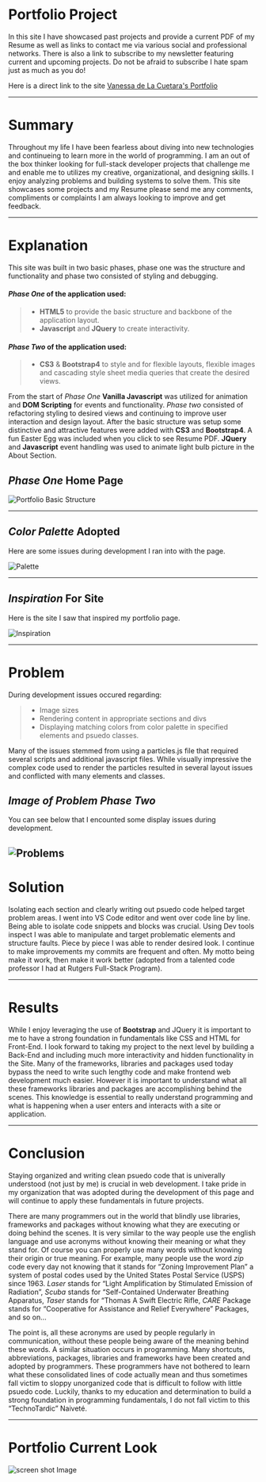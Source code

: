 # **Portfolio Project** 

 In this site I have showcased past projects and provide a current PDF of my Resume as well as links to contact me via various social and professional networks. There is also a link to subscribe to my newsletter featuring current and upcoming projects. Do not be afraid to subscribe I hate spam just as much as you do!

Here is a direct link to the site [Vanessa de La Cuetara's Portfolio](http://delacue.com/portfolio/) 

---

# **Summary**

Throughout my life I have been fearless about diving into new technologies
and continueing to learn more in the world of programming. I am an out of the box thinker looking for full-stack
developer projects that challenge me and enable me to utilizes my creative, organizational, and designing skills.
I enjoy analyzing problems and building systems to solve them. This site showcases some projects and my Resume please send me any comments, compliments or complaints I am always looking to improve and get feedback.

---

# **Explanation**

This site was built in two basic phases, phase one was the structure and functionality and phase two consisted of styling and debugging.

#### _Phase One_ of the application used:

> - **HTML5** to provide the basic structure and backbone of the application layout.
> - **Javascript** and **JQuery** to create interactivity.

#### _Phase Two_ of the application used:

> - **CS3** & **Bootstrap4** to style and for flexible layouts, flexible images and cascading style sheet media queries that create the desired views.

From the start of _Phase One_ **Vanilla Javascript** was utilized for animation and **DOM Scripting** for events and functionality. _Phase two_ consisted of refactoring styling to desired views and continuing to improve user interaction and design layout. After the basic structure was setup some distinctive and attractive features were added with **CS3** and **Bootstrap4**. A fun Easter Egg was included when you click to see Resume PDF. **JQuery** and **Javascript** event handling was used to animate light bulb picture in the About Section.


## _Phase One_ Home Page

![Portfolio Basic Structure](/assets/images/OrigPortPlain.png "Phase One Home Page of Portfolio")

---

## _Color Palette_ Adopted

Here are some issues during development I ran into with the page.

![Palette](/assets/images/colorPallette.png "Color Palette inspiration")

---

## _Inspiration_ For Site

Here is the site I saw that inspired my portfolio page.

![Inspiration](/assets/images/portInspiration.png "Inspiration for portfolio and to hunt down how to create animated particles")

---

# **Problem**

During development issues occured regarding:
> - Image sizes
> - Rendering content in appropriate sections and divs
> - Displaying matching colors from color palette in specified elements and psuedo classes.

Many of the issues stemmed from using a particles.js file that required several scripts and additional javascript files. While visually impressive the complex code used to render the particles resulted in several layout issues and conflicted with many elements and classes.

## _Image of Problem Phase Two_

You can see below that I encounted some display issues during development.

![Problems](/assets/images/portMoreProjIssue.png "Display Issue")
---

# **Solution**

Isolating each section and clearly writing out psuedo code helped target problem areas. I went into VS Code editor and went over code line by line. Being able to isolate code snippets and blocks was crucial. Using Dev tools inspect I was able to manipulate and target problematic elements and structure faults. Piece by piece I was able to render desired look. I continue to make improvements my commits are frequent and often. My motto being make it work, then make it work better (adopted from a talented code professor I had at Rutgers Full-Stack Program).

---

# **Results**

While I enjoy leveraging the use of **Bootstrap** and JQuery it is important to me to have a strong foundation in fundamentals like CSS and HTML for Front-End. I look forward to taking my project to the next level by building a Back-End and including much more interactivity and hidden functionality in the Site. 
Many of the frameworks, libraries and packages used today bypass the need to write such lengthy code and make frontend web development much easier. However it is important to understand what all these frameworks libraries and packages are accomplishing behind the scenes. This knowledge is essential to really understand programming and what is happening when a user enters and interacts with a site or application.

---

# **Conclusion**

Staying organized and writing clean psuedo code that is univerally understood (not just by me) is crucial in web development. I take pride in my organization that was adopted during the development of this page and will continue to apply these fundamentals in future projects.

There are many programmers out in the world that blindly use libraries, frameworks and packages without knowing what they are executing or doing behind the scenes. It is very similar to the way people use the english language and use acronyms without knowing their meaning or what they stand for. Of course you can properly use many words without knowing their origin or true meaning. For example, many people use the word _zip_ code every day not knowing that it stands for “Zoning Improvement Plan” a system of postal codes used by the United States Postal Service (USPS) since 1963. _Laser_ stands for “Light Amplification by Stimulated Emission of Radiation”, _Scuba_ stands for “Self-Contained Underwater Breathing Apparatus, _Taser_ stands for “Thomas A Swift Electric Rifle, _CARE_ Package stands for “Cooperative for Assistance and Relief Everywhere” Packages, and so on…

The point is, all these acronyms are used by people regularly in communication, without these people being aware of the meaning behind these words. A similar situation occurs in programming. Many shortcuts, abbreviations, packages, libraries and frameworks have been created and adopted by programmers. These programmers have not bothered to learn what these consolidated lines of code actually mean and thus sometimes fall victim to sloppy unorganized code that is difficult to follow with little psuedo code. Luckily, thanks to my education and determination to build a strong foundation in programming fundamentals, I do not fall victim to this “TechnoTardic” Naiveté. 

---

# **Portfolio Current Look**

![screen shot Image](assets/images/portfolioFullPage.png "Screen capture Image")